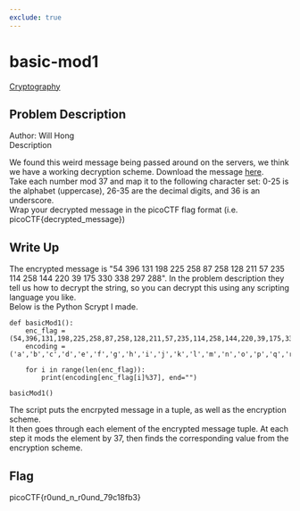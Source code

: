 ```yaml
---
exclude: true
---
```

# basic-mod1

[Cryptography](..)  

## Problem Description
Author: Will Hong  
Description  

We found this weird message being passed around on the servers, we think we have a working decryption scheme. Download the message [here](https://artifacts.picoctf.net/c/393/message.txt).  
Take each number mod 37 and map it to the following character set: 0-25 is the alphabet (uppercase), 26-35 are the decimal digits, and 36 is an underscore.  
Wrap your decrypted message in the picoCTF flag format (i.e. picoCTF{decrypted_message})

## Write Up

The encrypted message is "54 396 131 198 225 258 87 258 128 211 57 235 114 258 144 220 39 175 330 338 297 288". 
In the problem description they tell us how to decrypt the string, so you can decrypt this using any scripting language you like.  
Below is the Python Scrypt I made.

```
def basicMod1():
    enc_flag = (54,396,131,198,225,258,87,258,128,211,57,235,114,258,144,220,39,175,330,338,297,288)
    encoding = ('a','b','c','d','e','f','g','h','i','j','k','l','m','n','o','p','q','r','s','t','u','v','w','x','y','z','0','1','2','3','4','5','6','7','8','9','_')

    for i in range(len(enc_flag)):
        print(encoding[enc_flag[i]%37], end="")

basicMod1()
```

The script puts the encrpyted message in a tuple, as well as the encryption scheme.  
It then goes through each element of the encrypted message tuple. At each step it mods the element by 37, then finds the corresponding value from the encryption scheme.  

## Flag

picoCTF{r0und_n_r0und_79c18fb3}
